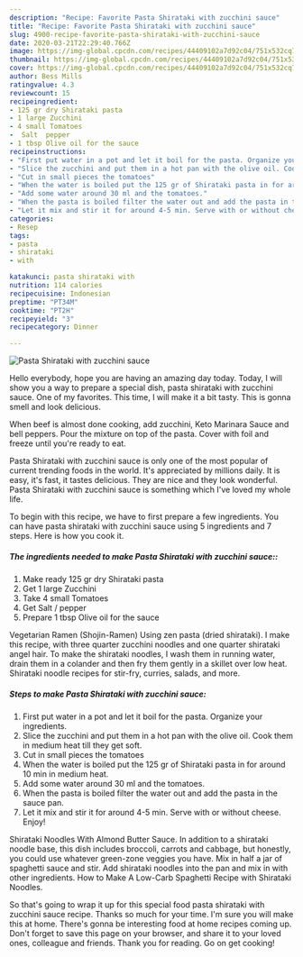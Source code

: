 ```yaml
---
description: "Recipe: Favorite Pasta Shirataki with zucchini sauce"
title: "Recipe: Favorite Pasta Shirataki with zucchini sauce"
slug: 4900-recipe-favorite-pasta-shirataki-with-zucchini-sauce
date: 2020-03-21T22:29:40.766Z
image: https://img-global.cpcdn.com/recipes/44409102a7d92c04/751x532cq70/pasta-shirataki-with-zucchini-sauce-recipe-main-photo.jpg
thumbnail: https://img-global.cpcdn.com/recipes/44409102a7d92c04/751x532cq70/pasta-shirataki-with-zucchini-sauce-recipe-main-photo.jpg
cover: https://img-global.cpcdn.com/recipes/44409102a7d92c04/751x532cq70/pasta-shirataki-with-zucchini-sauce-recipe-main-photo.jpg
author: Bess Mills
ratingvalue: 4.3
reviewcount: 15
recipeingredient:
- 125 gr dry Shirataki pasta
- 1 large Zucchini
- 4 small Tomatoes
-  Salt  pepper
- 1 tbsp Olive oil for the sauce
recipeinstructions:
- "First put water in a pot and let it boil for the pasta. Organize your ingredients."
- "Slice the zucchini and put them in a hot pan with the olive oil. Cook them in medium heat till they get soft."
- "Cut in small pieces the tomatoes"
- "When the water is boiled put the 125 gr of Shirataki pasta in for around 10 min in medium heat."
- "Add some water around 30 ml and the tomatoes."
- "When the pasta is boiled filter the water out and add the pasta in the sauce pan."
- "Let it mix and stir it for around 4-5 min. Serve with or without cheese. Enjoy!"
categories:
- Resep
tags:
- pasta
- shirataki
- with

katakunci: pasta shirataki with
nutrition: 114 calories
recipecuisine: Indonesian
preptime: "PT34M"
cooktime: "PT2H"
recipeyield: "3"
recipecategory: Dinner

---
```



![Pasta Shirataki with zucchini sauce](https://img-global.cpcdn.com/recipes/44409102a7d92c04/751x532cq70/pasta-shirataki-with-zucchini-sauce-recipe-main-photo.jpg)

Hello everybody, hope you are having an amazing day today. Today, I will show you a way to prepare a special dish, pasta shirataki with zucchini sauce. One of my favorites. This time, I will make it a bit tasty. This is gonna smell and look delicious.

When beef is almost done cooking, add zucchini, Keto Marinara Sauce and bell peppers. Pour the mixture on top of the pasta. Cover with foil and freeze until you&#39;re ready to eat.

Pasta Shirataki with zucchini sauce is only one of the most popular of current trending foods in the world. It's appreciated by millions daily. It is easy, it's fast, it tastes delicious. They are nice and they look wonderful. Pasta Shirataki with zucchini sauce is something which I've loved my whole life.


To begin with this recipe, we have to first prepare a few ingredients. You can have pasta shirataki with zucchini sauce using 5 ingredients and 7 steps. Here is how you cook it.

##### The ingredients needed to make Pasta Shirataki with zucchini sauce::

1. Make ready 125 gr dry Shirataki pasta
1. Get 1 large Zucchini
1. Take 4 small Tomatoes
1. Get  Salt / pepper
1. Prepare 1 tbsp Olive oil for the sauce


Vegetarian Ramen (Shojin-Ramen) Using zen pasta (dried shirataki). I make this recipe, with three quarter zucchini noodles and one quarter shirataki angel hair. To make the shirataki noodles, I wash them in running water, drain them in a colander and then fry them gently in a skillet over low heat. Shirataki noodle recipes for stir-fry, curries, salads, and more. 

##### Steps to make Pasta Shirataki with zucchini sauce:

1. First put water in a pot and let it boil for the pasta. Organize your ingredients.
1. Slice the zucchini and put them in a hot pan with the olive oil. Cook them in medium heat till they get soft.
1. Cut in small pieces the tomatoes
1. When the water is boiled put the 125 gr of Shirataki pasta in for around 10 min in medium heat.
1. Add some water around 30 ml and the tomatoes.
1. When the pasta is boiled filter the water out and add the pasta in the sauce pan.
1. Let it mix and stir it for around 4-5 min. Serve with or without cheese. Enjoy!


Shirataki Noodles With Almond Butter Sauce. In addition to a shirataki noodle base, this dish includes broccoli, carrots and cabbage, but honestly, you could use whatever green-zone veggies you have. Mix in half a jar of spaghetti sauce and stir. Add shirataki noodles into the pan and mix in with other ingredients. How to Make A Low-Carb Spaghetti Recipe with Shirataki Noodles. 

So that's going to wrap it up for this special food pasta shirataki with zucchini sauce recipe. Thanks so much for your time. I'm sure you will make this at home. There's gonna be interesting food at home recipes coming up. Don't forget to save this page on your browser, and share it to your loved ones, colleague and friends. Thank you for reading. Go on get cooking!
